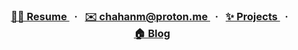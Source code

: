 <h3 align="center">
  <a href="https://thisishaneum.com/resume">
    👨‍💻&nbsp;Resume
  </a>&nbsp;&nbsp;·&nbsp;&nbsp;
  <a href="mailto:chahanm@proton.me">
    ✉️&nbsp;chahanm@proton.me
  </a>&nbsp;&nbsp;·&nbsp;&nbsp;
  <a href="https://github.com/chebread?tab=repositories">
    ✨&nbsp;Projects
  </a>&nbsp;&nbsp;·&nbsp;&nbsp;
  <a href="https://thisishaneum.com">
    🏠&nbsp;Blog
  </a>
</h3>
